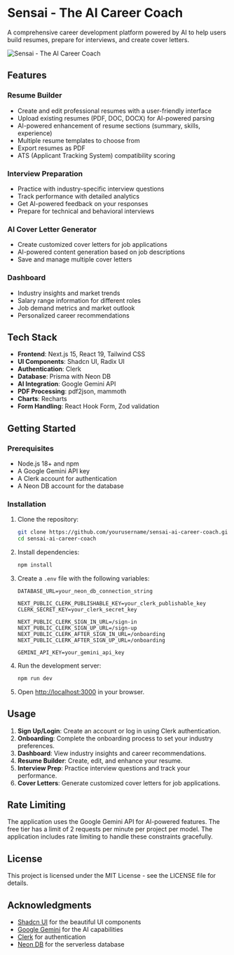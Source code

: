 # Sensai - The AI Career Coach

A comprehensive career development platform powered by AI to help users build resumes, prepare for interviews, and create cover letters.

![Sensai - The AI Career Coach](https://github.com/user-attachments/assets/eee79242-4056-4d19-b655-2873788979e1)

## Features

### Resume Builder
- Create and edit professional resumes with a user-friendly interface
- Upload existing resumes (PDF, DOC, DOCX) for AI-powered parsing
- AI-powered enhancement of resume sections (summary, skills, experience)
- Multiple resume templates to choose from
- Export resumes as PDF
- ATS (Applicant Tracking System) compatibility scoring

### Interview Preparation
- Practice with industry-specific interview questions
- Track performance with detailed analytics
- Get AI-powered feedback on your responses
- Prepare for technical and behavioral interviews

### AI Cover Letter Generator
- Create customized cover letters for job applications
- AI-powered content generation based on job descriptions
- Save and manage multiple cover letters

### Dashboard
- Industry insights and market trends
- Salary range information for different roles
- Job demand metrics and market outlook
- Personalized career recommendations

## Tech Stack

- **Frontend**: Next.js 15, React 19, Tailwind CSS
- **UI Components**: Shadcn UI, Radix UI
- **Authentication**: Clerk
- **Database**: Prisma with Neon DB
- **AI Integration**: Google Gemini API
- **PDF Processing**: pdf2json, mammoth
- **Charts**: Recharts
- **Form Handling**: React Hook Form, Zod validation

## Getting Started

### Prerequisites

- Node.js 18+ and npm
- A Google Gemini API key
- A Clerk account for authentication
- A Neon DB account for the database

### Installation

1. Clone the repository:
   ```bash
   git clone https://github.com/yourusername/sensai-ai-career-coach.git
   cd sensai-ai-career-coach
   ```

2. Install dependencies:
   ```bash
   npm install
   ```

3. Create a `.env` file with the following variables:
   ```
   DATABASE_URL=your_neon_db_connection_string

   NEXT_PUBLIC_CLERK_PUBLISHABLE_KEY=your_clerk_publishable_key
   CLERK_SECRET_KEY=your_clerk_secret_key

   NEXT_PUBLIC_CLERK_SIGN_IN_URL=/sign-in
   NEXT_PUBLIC_CLERK_SIGN_UP_URL=/sign-up
   NEXT_PUBLIC_CLERK_AFTER_SIGN_IN_URL=/onboarding
   NEXT_PUBLIC_CLERK_AFTER_SIGN_UP_URL=/onboarding

   GEMINI_API_KEY=your_gemini_api_key
   ```

4. Run the development server:
   ```bash
   npm run dev
   ```

5. Open [http://localhost:3000](http://localhost:3000) in your browser.

## Usage

1. **Sign Up/Login**: Create an account or log in using Clerk authentication.
2. **Onboarding**: Complete the onboarding process to set your industry preferences.
3. **Dashboard**: View industry insights and career recommendations.
4. **Resume Builder**: Create, edit, and enhance your resume.
5. **Interview Prep**: Practice interview questions and track your performance.
6. **Cover Letters**: Generate customized cover letters for job applications.

## Rate Limiting

The application uses the Google Gemini API for AI-powered features. The free tier has a limit of 2 requests per minute per project per model. The application includes rate limiting to handle these constraints gracefully.

## License

This project is licensed under the MIT License - see the LICENSE file for details.

## Acknowledgments

- [Shadcn UI](https://ui.shadcn.com/) for the beautiful UI components
- [Google Gemini](https://deepmind.google/technologies/gemini/) for the AI capabilities
- [Clerk](https://clerk.com/) for authentication
- [Neon DB](https://neon.tech/) for the serverless database
